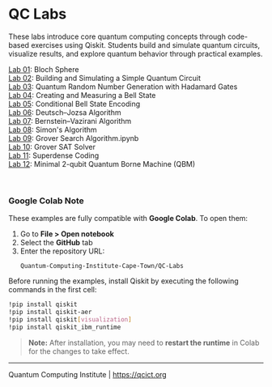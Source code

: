 # QC Labs
These labs introduce core quantum computing concepts through code-based exercises using Qiskit. Students build and simulate quantum circuits, visualize results, and explore quantum behavior through practical examples.

[Lab 01](Lab%2001%20-%20Bloch%20Sphere.ipynb): Bloch Sphere<br>
[Lab 02](Lab%2002%20-%20Quantum%20Circuit.ipynb): Building and Simulating a Simple Quantum Circuit<br>
[Lab 03](Lab%2003%20-%20QRNG.ipynb): Quantum Random Number Generation with Hadamard Gates<br>
[Lab 04](Lab%2004%20-%20Bell%20state.ipynb): Creating and Measuring a Bell State<br>
[Lab 05](Lab%2005%20-%20Conditional%20Bell%20State%20Encoding.ipynb): Conditional Bell State Encoding<br>
[Lab 06](Lab%2006%20-%20Deutsch–Jozsa%20algorithm.ipynb): Deutsch–Jozsa Algorithm<br>
[Lab 07](Lab%2007%20-%20Bernstein–Vazirani%20algorithm.ipynb): Bernstein–Vazirani Algorithm<br>
[Lab 08](Lab%2008%20-%20Simons%20algorithm.ipynb): Simon's Algorithm<br>
[Lab 09](Lab%2009%20-%20Grover%20Search%20Algorithm.ipynb): Grover Search Algorithm.ipynb<br>
[Lab 10](Lab%2010%20-%20Grover%20SAT%20Solver.ipynb): Grover SAT Solver<br>
[Lab 11](Lab%2011%20-%20Superdense%20coding.ipynb): Superdense Coding<br>
[Lab 12](Lab%2012%20-%20Minimal%202-qubit%20QBM.ipynb): Minimal 2-qubit Quantum Borne Machine (QBM)<br>

<br>

### Google Colab Note

These examples are fully compatible with **Google Colab**. To open them:

1. Go to **File > Open notebook**
2. Select the **GitHub** tab
3. Enter the repository URL:
   ```
   Quantum-Computing-Institute-Cape-Town/QC-Labs
   ```

Before running the examples, install Qiskit by executing the following commands in the first cell:

```bash
!pip install qiskit
!pip install qiskit-aer
!pip install qiskit[visualization]
!pip install qiskit_ibm_runtime
```

> **Note:** After installation, you may need to **restart the runtime** in Colab for the changes to take effect.


---
Quantum Computing Institute | https://qcict.org
